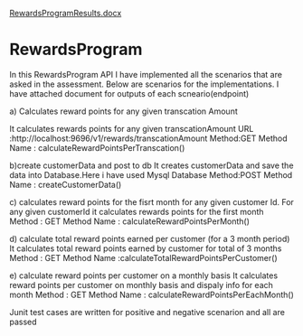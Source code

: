 [RewardsProgramResults.docx](https://github.com/sindhujaalladi/RewardsProgram/files/10376427/RewardsProgramResults.docx)
# RewardsProgram

In this RewardsProgram API I have implemented all the  scenarios  that are asked in the assessment.
Below are scenarios for the implementations.
I have attached document for outputs of each scneario(endpoint)

a) Calculates reward points for any given transcation Amount

It calculates rewards points for any given transcationAmount 
URL :http://localhost:9696/v1/rewards/transcationAmount
Method:GET 
Method Name : calculateRewardPointsPerTranscation()

b)create customerData and post to db 
It creates customerData and save the data into Database.Here i have used Mysql Database
Method:POST
Method Name : createCustomerData()

c) calculates reward points for the fisrt month for any given customer Id.
For any given customerId it calculates rewards points for the first month
Method : GET
Method Name : calculateRewardPointsPerMonth()

d) calculate total reward points earned per customer (for a 3 month period)
 It calculates total reward points earned by customer for total of 3 months
 Method : GET
 Method Name :calculateTotalRewardPointsPerCustomer()


e) calculate reward points per customer on a monthly basis 
It calculates reward points per customer on monthly basis and dispaly info for each month
Method : GET
Method Name : calculateRewardPointsPerEachMonth()


Junit test cases are written for positive and negative scenarion and all are passed




